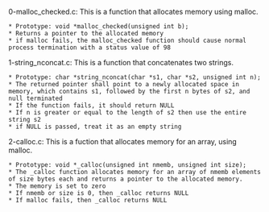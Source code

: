 0-malloc_checked.c: This is a function that allocates memory using malloc.

	* Prototype: void *malloc_checked(unsigned int b);
	* Returns a pointer to the allocated memory
	* if malloc fails, the malloc_checked function should cause normal process termination with a status value of 98

1-string_nconcat.c: This is a function that concatenates two strings.

	* Prototype: char *string_nconcat(char *s1, char *s2, unsigned int n);
	* The returned pointer shall point to a newly allocated space in memory, which contains s1, followed by the first n bytes of s2, and null terminated
	* If the function fails, it should return NULL
	* If n is greater or equal to the length of s2 then use the entire string s2
	* if NULL is passed, treat it as an empty string

2-calloc.c: This is a fuction that allocates memory for an array, using malloc.

	* Prototype: void *_calloc(unsigned int nmemb, unsigned int size);
	* The _calloc function allocates memory for an array of nmemb elements of size bytes each and returns a pointer to the allocated memory.
	* The memory is set to zero
	* If nmemb or size is 0, then _calloc returns NULL
	* If malloc fails, then _calloc returns NULL
